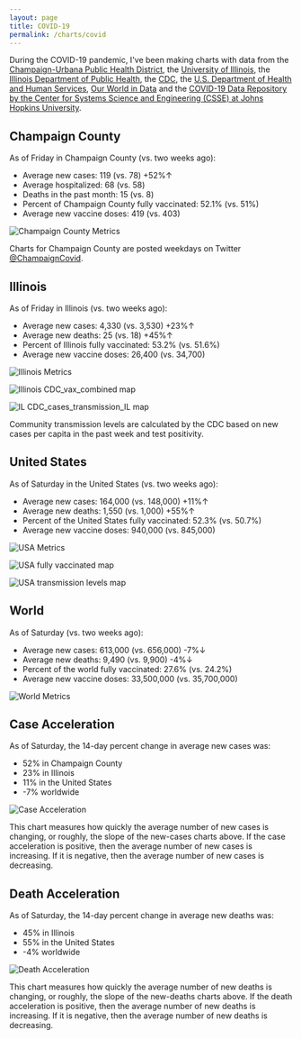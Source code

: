 ```yaml
---
layout: page
title: COVID-19
permalink: /charts/covid
---
```


During the COVID-19 pandemic, I've been making charts with data from the [Champaign-Urbana Public Health District](https://www.c-uphd.org/champaign-urbana-illinois-coronavirus-information.html), the [University of Illinois](https://go.illinois.edu/COVIDTestingData), the [Illinois Department of Public Health](http://www.dph.illinois.gov/covid19), the [CDC](https://covid.cdc.gov/covid-data-tracker/), the [U.S. Department of Health and Human Services](https://healthdata.gov/Hospital/COVID-19-Reported-Patient-Impact-and-Hospital-Capa/anag-cw7u), [Our World in Data](https://github.com/owid/covid-19-data/tree/master/public/data) and the [COVID-19 Data Repository by the Center for Systems Science and Engineering (CSSE) at Johns Hopkins University](https://github.com/CSSEGISandData/COVID-19).

## Champaign County

As of Friday in Champaign County (vs. two weeks ago):
  
- Average new cases: 119 (vs. 78) +52%↑
- Average hospitalized: 68 (vs. 58) 
- Deaths in the past month: 15 (vs. 8)
- Percent of Champaign County fully vaccinated: 52.1% (vs. 51%)
- Average new vaccine doses: 419 (vs. 403)

![Champaign County Metrics](https://raw.githubusercontent.com/bzigterman/CUcovid/main/gh_action/Champaign_facet.png)

Charts for Champaign County are posted weekdays on Twitter [@ChampaignCovid](https://twitter.com/ChampaignCovid).

## Illinois

As of Friday in Illinois (vs. two weeks ago):
  
- Average new cases: 4,330 (vs. 3,530) +23%↑
- Average new deaths: 25 (vs. 18) +45%↑
- Percent of Illinois fully vaccinated: 53.2% (vs. 51.6%)
- Average new vaccine doses: 26,400 (vs. 34,700)

![Illinois Metrics](https://raw.githubusercontent.com/bzigterman/CUcovid/main/gh_action/IL_facet.png)

![Illinois CDC_vax_combined map](https://raw.githubusercontent.com/bzigterman/CUcovid/main/gh_action/IL_vax_combined.png)

![IL CDC_cases_transmission_IL map](https://raw.githubusercontent.com/bzigterman/CUcovid/main/gh_action/IL_cases_transmission.png)

Community transmission levels are calculated by the CDC based on new cases per capita in the past week and test positivity.

## United States

As of Saturday in the United States (vs. two weeks ago):
  
- Average new cases: 164,000 (vs. 148,000) +11%↑
- Average new deaths: 1,550 (vs. 1,000) +55%↑
- Percent of the United States fully vaccinated: 52.3% (vs. 50.7%)
- Average new vaccine doses: 940,000 (vs. 845,000)

![USA Metrics](https://raw.githubusercontent.com/bzigterman/CUcovid/main/gh_action/US_facet.png)

![USA fully vaccinated map](https://raw.githubusercontent.com/bzigterman/CUcovid/main/gh_action/usa_vax_total.png)

![USA transmission levels map](https://raw.githubusercontent.com/bzigterman/CUcovid/main/gh_action/usa_transmission.png)

## World

As of Saturday (vs. two weeks ago):
  
- Average new cases: 613,000 (vs. 656,000) -7%↓
- Average new deaths: 9,490 (vs. 9,900) -4%↓
- Percent of the world fully vaccinated: 27.6% (vs. 24.2%)
- Average new vaccine doses: 33,500,000 (vs. 35,700,000)

![World Metrics](https://raw.githubusercontent.com/bzigterman/CUcovid/main/gh_action/world_facet.png)

## Case Acceleration

As of Saturday, the 14-day percent change in average new cases was:
  
- 52% in Champaign County
- 23% in Illinois
- 11% in the United States
- -7% worldwide

![Case Acceleration](https://raw.githubusercontent.com/bzigterman/CUcovid/main/gh_action/new_cases_change_facet.png)

This chart measures how quickly the average number of new cases is changing, or roughly, the slope of the new-cases charts above. If the case acceleration is positive, then the average number of new cases is increasing. If it is negative, then the average number of new cases is decreasing.

## Death Acceleration

As of Saturday, the 14-day percent change in average new deaths was:
  
- 45% in Illinois
- 55% in the United States
- -4% worldwide

![Death Acceleration](https://raw.githubusercontent.com/bzigterman/CUcovid/main/gh_action/new_deaths_change_facet.png)

This chart measures how quickly the average number of new deaths is changing, or roughly, the slope of the new-deaths charts above. If the death acceleration is positive, then the average number of new deaths is increasing. If it is negative, then the average number of new deaths is decreasing.


